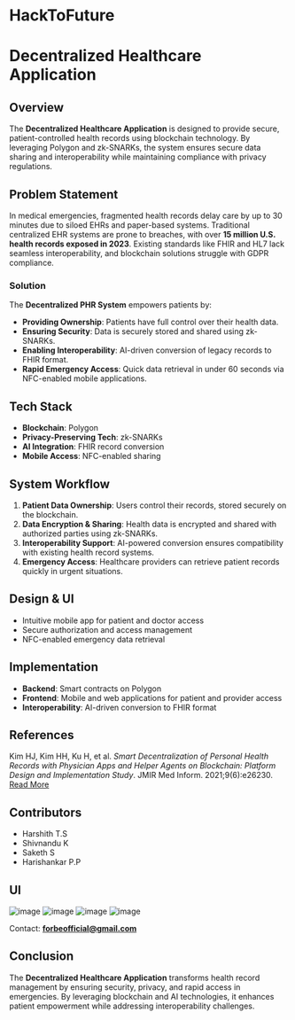# HackToFuture
# Decentralized Healthcare Application

## Overview
The **Decentralized Healthcare Application** is designed to provide secure, patient-controlled health records using blockchain technology. By leveraging Polygon and zk-SNARKs, the system ensures secure data sharing and interoperability while maintaining compliance with privacy regulations.

## Problem Statement
In medical emergencies, fragmented health records delay care by up to 30 minutes due to siloed EHRs and paper-based systems. Traditional centralized EHR systems are prone to breaches, with over **15 million U.S. health records exposed in 2023**. Existing standards like FHIR and HL7 lack seamless interoperability, and blockchain solutions struggle with GDPR compliance.

### **Solution**
The **Decentralized PHR System** empowers patients by:
- **Providing Ownership**: Patients have full control over their health data.
- **Ensuring Security**: Data is securely stored and shared using zk-SNARKs.
- **Enabling Interoperability**: AI-driven conversion of legacy records to FHIR format.
- **Rapid Emergency Access**: Quick data retrieval in under 60 seconds via NFC-enabled mobile applications.

## Tech Stack
- **Blockchain**: Polygon
- **Privacy-Preserving Tech**: zk-SNARKs
- **AI Integration**: FHIR record conversion
- **Mobile Access**: NFC-enabled sharing

## System Workflow
1. **Patient Data Ownership**: Users control their records, stored securely on the blockchain.
2. **Data Encryption & Sharing**: Health data is encrypted and shared with authorized parties using zk-SNARKs.
3. **Interoperability Support**: AI-powered conversion ensures compatibility with existing health record systems.
4. **Emergency Access**: Healthcare providers can retrieve patient records quickly in urgent situations.

## Design & UI
- Intuitive mobile app for patient and doctor access
- Secure authorization and access management
- NFC-enabled emergency data retrieval

## Implementation
- **Backend**: Smart contracts on Polygon
- **Frontend**: Mobile and web applications for patient and provider access
- **Interoperability**: AI-driven conversion to FHIR format

## References
Kim HJ, Kim HH, Ku H, et al. *Smart Decentralization of Personal Health Records with Physician Apps and Helper Agents on Blockchain: Platform Design and Implementation Study*. JMIR Med Inform. 2021;9(6):e26230. [Read More](https://pmc.ncbi.nlm.nih.gov/articles/PMC8218219/)

## Contributors
- Harshith T.S
- Shivnandu K
- Saketh S
- Harishankar P.P

## UI
![image](https://github.com/user-attachments/assets/2292ca27-3372-4094-b8f7-c7b02a633395)
![image](https://github.com/user-attachments/assets/6189e5ae-e9ea-4cda-b6d2-a1b2e987b68f)
![image](https://github.com/user-attachments/assets/a5d8aa26-96a7-45b9-a47d-5fa56e8c7c2b)
![image](https://github.com/user-attachments/assets/65666b85-0048-4477-9a94-7b835c98ce08)

Contact: **forbeofficial@gmail.com**

## Conclusion
The **Decentralized Healthcare Application** transforms health record management by ensuring security, privacy, and rapid access in emergencies. By leveraging blockchain and AI technologies, it enhances patient empowerment while addressing interoperability challenges.

